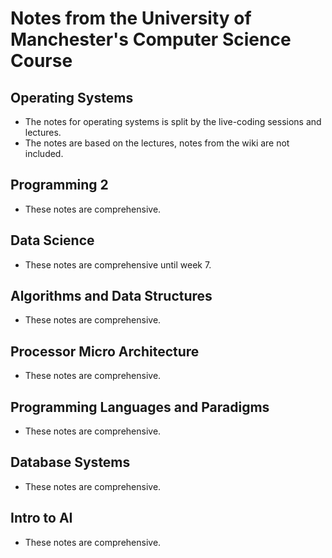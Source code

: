# Notes from the University of Manchester's Computer Science Course

##  Operating Systems
* The notes for operating systems is split by the live-coding sessions and lectures.
* The notes are based on the lectures, notes from the wiki are not included.

## Programming 2
* These notes are comprehensive.

## Data Science
* These notes are comprehensive until week 7.

## Algorithms and Data Structures
* These notes are comprehensive.

## Processor Micro Architecture
* These notes are comprehensive.

## Programming Languages and Paradigms
* These notes are comprehensive.

## Database Systems
* These notes are comprehensive.

## Intro to AI
* These notes are comprehensive.